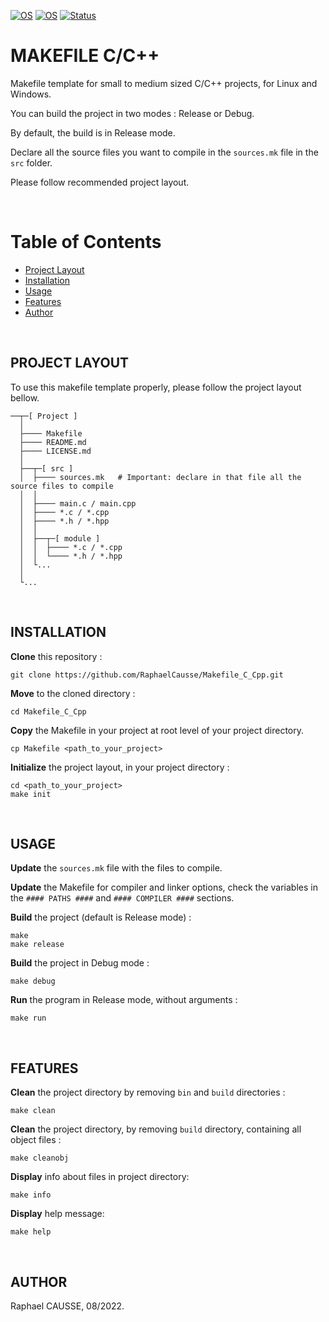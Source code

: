 [![OS](https://img.shields.io/badge/os-linux-blue.svg)](https://shields.io/)
[![OS](https://img.shields.io/badge/os-windows-blue.svg)](https://shields.io/)
[![Status](https://img.shields.io/badge/status-completed-success.svg)](https://shields.io/)

# MAKEFILE C/C++

Makefile template for small to medium sized C/C++ projects, for Linux and Windows.

You can build the project in two modes : Release or Debug.

By default, the build is in Release mode.

Declare all the source files you want to compile in the `sources.mk` file in the `src` folder.

Please follow recommended project layout.

<br>

# Table of Contents
 
- [Project Layout](#project-layout)
- [Installation](#installation)
- [Usage](#usage)
- [Features](#features)
- [Author](#author)

<br>

## PROJECT LAYOUT

To use this makefile template properly, please follow the project layout bellow.
```
──┬─[ Project ]
  │
  ├──── Makefile
  ├──── README.md
  ├──── LICENSE.md
  │
  ├──┬─[ src ]
  │  ├──── sources.mk   # Important: declare in that file all the source files to compile
  │  │
  │  ├──── main.c / main.cpp
  │  ├──── *.c / *.cpp
  │  ├──── *.h / *.hpp
  │  │
  │  ├──┬─[ module ]
  │  │  ├──── *.c / *.cpp
  │  │  └──── *.h / *.hpp
  │  └...
  │
  └...
```
<br>

## INSTALLATION

**Clone** this repository :
```
git clone https://github.com/RaphaelCausse/Makefile_C_Cpp.git
```
**Move** to the cloned directory :
```
cd Makefile_C_Cpp
```
**Copy** the Makefile in your project at root level of your project directory.
```
cp Makefile <path_to_your_project>
```
**Initialize** the project layout, in your project directory :
```
cd <path_to_your_project>
make init
```

<br>

## USAGE

**Update** the `sources.mk` file with the files to compile.

**Update** the Makefile for compiler and linker options, check the variables in the `#### PATHS ####` and `#### COMPILER ####` sections.

**Build** the project (default is Release mode) :
```
make
make release
```
**Build** the project in Debug mode :
```
make debug
```
**Run** the program in Release mode, without arguments :
```
make run
```
<br>

## FEATURES

**Clean** the project directory by removing `bin` and `build` directories :
```
make clean
```
**Clean** the project directory, by removing `build` directory, containing all object files :
```
make cleanobj
```
**Display** info about files in project directory:
```
make info
```
**Display** help message:
```
make help
```
<br>

## AUTHOR

Raphael CAUSSE, 08/2022.
